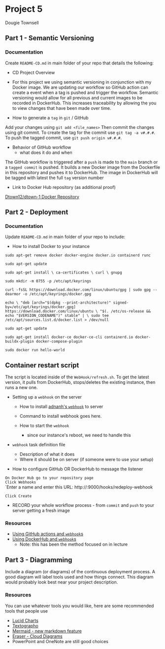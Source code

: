 # Project 5

Dougie Townsell 


## Part 1 - Semantic Versioning


### Documentation

Create `README-CD.md` in main folder of your repo that details the following:

- CD Project Overview

-  For this project we using semantic versioning in conjunction with my Docker image. We are updating our workflow so GitHub action can create a event when a tag is pushed and trigger the workflow. Semantic versioning would allow for all previous and current images to be recorded in DockerHub. This increases traceability by allowing the you to view changes that have been made over time. 

- How to generate a `tag` in `git` / GitHub

Add your changes using `git add <file_names>` 
Then commit the changes using git commit. To create the tag for the commit use `git tag -a v#.#.#`.
To push the tagged commit, use `git push origin v#.#.#`.


- Behavior of GitHub workflow
  - what does it do and when

The GitHub workflow is triggered after a `push` is made to the `main` branch or a `tagged commit` is pushed. It builds a new Docker image from the Dockerfile in this repository and pushes it to DockerHub. The image in DockerHub will be tagged with latest the full `tag` version number


- Link to Docker Hub repository (as additional proof)

[Dtown12/dtown-1 Docker Repository](https://hub.docker.com/repository/docker/dtown12/dtown-1/general)

## Part 2 - Deployment

### Documentation

Update `README-CD.md` in main folder of your repo to include:

- How to install Docker to your instance

`sudo apt-get remove docker docker-engine docker.io containerd runc`

`sudo apt-get update`

`sudo apt-get install \
  ca-certificates \
  curl \
  gnupg`
  
`sudo mkdir -m 0755 -p /etc/apt/keyrings`

`curl -fsSL https://download.docker.com/linux/ubuntu/gpg | sudo gpg --dearmor -o /etc/apt/keyrings/docker.gpg`

`echo \
"deb [arch="$(dpkg --print-architecture)" signed-by=/etc/apt/keyrings/docker.gpg] https://download.docker.com/linux/ubuntu \
"$(. /etc/os-release && echo "$VERSION_CODENAME")" stable" | \
sudo tee /etc/apt/sources.list.d/docker.list > /dev/null`

`sudo apt-get update`

`sudo apt-get install docker-ce docker-ce-cli containerd.io docker-buildx-plugin docker-compose-plugin`

`sudo docker run hello-world`


## Container restart script

The script is located inside of the `WebHook/refresh.sh`. To get the latest version, it pulls from DockerHub, stops/deletes the existing instance, then runs a new one. 


- Setting up a `webhook` on the server
  - How to install [adnanh's `webhook`](https://github.com/adnanh/webhook) to server
  - Command to install webhook goes here. 


  - How to start the `webhook`
    - since our instance's reboot, we need to handle this


- `webhook` task definition file

  - Description of what it does
  - Where it should be on server (if someone were to use your setup)



- How to configure GitHub OR DockerHub to message the listener 

`On Docker Hub go to your repository page`<br>
`Click Webhooks`<br>
`Enter a name and enter this URL: http://<EC2 elastic IP>:9000/hooks/redeploy-webhook

`Click Create`


- RECORD your whole workflow process - from `commit` and `push` to your server getting a fresh image

### Resources

- [Using GitHub actions and `webhook`s](https://levelup.gitconnected.com/automated-deployment-using-docker-github-actions-and-webhooks-54018fc12e32)
- [Using DockerHub and `webhook`s](https://blog.devgenius.io/build-your-first-ci-cd-pipeline-using-docker-github-actions-and-webhooks-while-creating-your-own-da783110e151)
  - Note: this has been the method focused on in lecture

## Part 3 - Diagramming

Include a diagram (or diagrams) of the continuous deployment process.  A good diagram will label tools used and how things connect.  This diagram would probably look best near your project description.

### Resources

You can use whatever tools you would like, here are some recommended tools that people use

- [Lucid Charts](https://www.lucidchart.com/pages/)
- [Textographo](https://textografo.com/)
- [Mermaid - new markdown feature](https://github.blog/2022-02-14-include-diagrams-markdown-files-mermaid/)
- [Eraser - Cloud Diagrams](https://docs.tryeraser.com/docs/cloud-diagrams)
- PowerPoint and OneNote are still good choices

